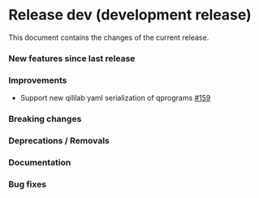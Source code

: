 # Release dev (development release)

This document contains the changes of the current release.

### New features since last release

### Improvements

- Support new qililab yaml serialization of qprograms
  [#159](https://github.com/qilimanjaro-tech/qiboconnection/pull/159)

### Breaking changes

### Deprecations / Removals

### Documentation

### Bug fixes
